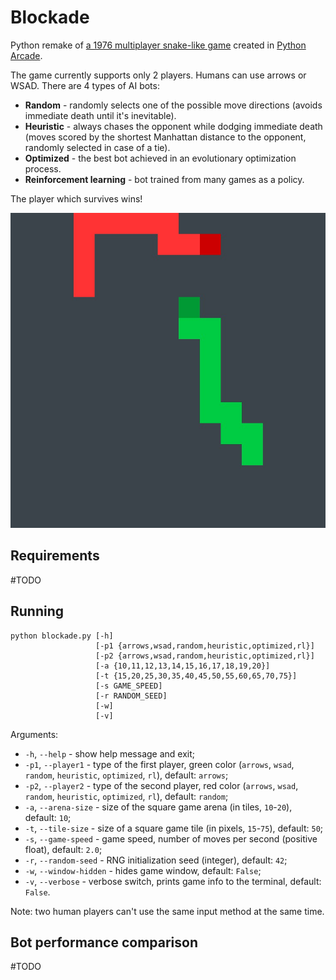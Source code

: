 # Blockade
Python remake of [a 1976 multiplayer snake-like game](https://en.wikipedia.org/wiki/Blockade_(video_game)) created in [Python Arcade](https://api.arcade.academy/en/latest/).

The game currently supports only 2 players. Humans can use arrows or WSAD. There are 4 types of AI bots:
- **Random** - randomly selects one of the possible move directions (avoids immediate death until it's inevitable).
- **Heuristic** - always chases the opponent while dodging immediate death (moves scored by the shortest Manhattan distance to the opponent, randomly selected in case of a tie).
- **Optimized** - the best bot achieved in an evolutionary optimization process.
- **Reinforcement learning** - bot trained from many games as a policy.

The player which survives wins!

![Blockade screenshot](https://github.com/adam-handke/blockade/blob/main/screenshot.jpg?raw=true)

## Requirements

#TODO

## Running

```
python blockade.py [-h] 
                   [-p1 {arrows,wsad,random,heuristic,optimized,rl}]
                   [-p2 {arrows,wsad,random,heuristic,optimized,rl}]
                   [-a {10,11,12,13,14,15,16,17,18,19,20}]
                   [-t {15,20,25,30,35,40,45,50,55,60,65,70,75}]
                   [-s GAME_SPEED]
                   [-r RANDOM_SEED]
                   [-w]
                   [-v]
```

Arguments:
  - `-h`, `--help` - show help message and exit;
  - `-p1`, `--player1` - type of the first player, green color (`arrows`, `wsad`, `random`, `heuristic`, `optimized`, `rl`), default: `arrows`;
  - `-p2`, `--player2` - type of the second player, red color (`arrows`, `wsad`, `random`, `heuristic`, `optimized`, `rl`), default: `random`;
  - `-a`, `--arena-size` - size of the square game arena (in tiles, `10`-`20`), default: `10`;
  - `-t`, `--tile-size` - size of a square game tile (in pixels, `15`-`75`), default: `50`;
  - `-s`, `--game-speed` - game speed, number of moves per second (positive float), default: `2.0`;
  - `-r`, `--random-seed` - RNG initialization seed (integer), default: `42`;
  - `-w`, `--window-hidden` - hides game window, default: `False`;
  - `-v`, `--verbose` - verbose switch, prints game info to the terminal, default: `False`.

Note: two human players can't use the same input method at the same time.

## Bot performance comparison

#TODO
